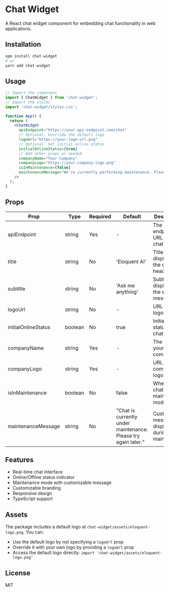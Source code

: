 # Chat Widget

A React chat widget component for embedding chat functionality in web applications.

## Installation

```bash
npm install chat-widget
# or
yarn add chat-widget
```

## Usage

```jsx
// Import the component
import { ChatWidget } from 'chat-widget';
// Import the styles
import 'chat-widget/styles.css';

function App() {
  return (
    <ChatWidget
      apiEndpoint="https://your-api-endpoint.com/chat"
      // Optional: Override the default logo
      logoUrl="https://your-logo-url.png"
      // Optional: Set initial online status
      initialOnlineStatus={true}
      // Add other props as needed
      companyName="Your Company"
      companyLogo="https://your-company-logo.png"
      isInMaintenance={false}
      maintenanceMessage="We're currently performing maintenance. Please try again later."
    />
  );
}
```

## Props

| Prop | Type | Required | Default | Description |
|------|------|----------|---------|-------------|
| apiEndpoint | string | Yes | - | The endpoint URL for the chat API |
| title | string | No | 'Eloquent AI' | Title displayed in the chat header |
| subtitle | string | No | 'Ask me anything' | Subtitle displayed in the welcome message |
| logoUrl | string | No | - | URL for the logo image |
| initialOnlineStatus | boolean | No | true | Initial online status of the chat |
| companyName | string | Yes | - | The name of your company |
| companyLogo | string | Yes | - | URL to your company logo |
| isInMaintenance | boolean | No | false | Whether the chat is in maintenance mode |
| maintenanceMessage | string | No | "Chat is currently under maintenance. Please try again later." | Custom message to display during maintenance |

## Features

- Real-time chat interface
- Online/Offline status indicator
- Maintenance mode with customizable message
- Customizable branding
- Responsive design
- TypeScript support

## Assets

The package includes a default logo at `chat-widget/assets/eloquent-logo.png`. You can:
- Use the default logo by not specifying a `logoUrl` prop
- Override it with your own logo by providing a `logoUrl` prop
- Access the default logo directly: `import 'chat-widget/assets/eloquent-logo.png'`

## License

MIT 